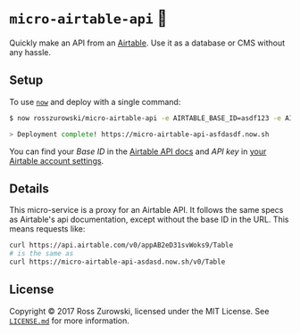 # `micro-airtable-api` 💨

Quickly make an API from an [Airtable](https://airtable.com/). Use it as a database or CMS without any hassle.

## Setup

To use [`now`](https://now.sh/) and deploy with a single command:

```bash
$ now rosszurowski/micro-airtable-api -e AIRTABLE_BASE_ID=asdf123 -e AIRTABLE_API_KEY=xyz123

> Deployment complete! https://micro-airtable-api-asfdasdf.now.sh
```

You can find your _Base ID_ in the [Airtable API docs](https://airtable.com/api) and _API key_ in [your Airtable account settings](https://airtable.com/account).

## Details

This micro-service is a proxy for an Airtable API. It follows the same specs as Airtable's api documentation, except without the base ID in the URL. This means requests like:

```bash
curl https://api.airtable.com/v0/appAB2eD31svWoks9/Table
# is the same as
curl https://micro-airtable-api-asdasd.now.sh/v0/Table
```

## License

Copyright ©️ 2017 Ross Zurowski, licensed under the MIT License. See [`LICENSE.md`](https://github.com/rosszurowski/micro-airtable-api/blob/master/LICENSE.md) for more information.

